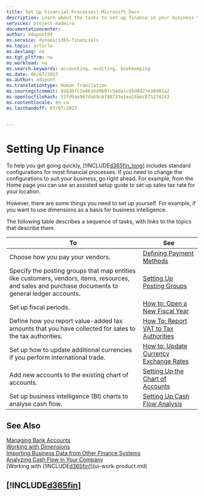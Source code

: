 ```yaml
---
title: Set Up Financial Processes| Microsoft Docs
description: Learn about the tasks to set up finance in your business to suit all your accounting, auditing, or bookkeeping needs.
services: project-madeira
documentationcenter: 
author: edupont04
ms.service: dynamics365-financials
ms.topic: article
ms.devlang: na
ms.tgt_pltfrm: na
ms.workload: na
ms.search.keywords: accounting, auditing, bookkeeping
ms.date: 06/07/2017
ms.author: edupont
ms.translationtype: Human Translation
ms.sourcegitcommit: 81636fc2e661bd9b07c54da1cd5d0d27e30d01a2
ms.openlocfilehash: 52fd9ae967dab9c6f90733e1ea25b6c875374243
ms.contentlocale: en-ca
ms.lasthandoff: 07/07/2017


---
```

# <a name="setting-up-finance"></a>Setting Up Finance
To help you get going quickly, [!INCLUDE[d365fin_long](includes/d365fin_long_md.md)] includes standard configurations for most financial processes. If you need to change the configurations to suit your business, go right ahead. For example, from the Home page you can use an assisted setup guide to set up sales tax rate for your location.  

However, there are some things you need to set up yourself. For example, if you want to use dimensions as a basis for business intelligence.  

The following table describes a sequence of tasks, with links to the topics that describe them.

| To | See |
| --- | --- |
| Choose how you pay your vendors. |[Defining Payment Methods](finance-payment-methods.md) |
| Specify the posting groups that map entities like customers, vendors, items, resources, and sales and purchase documents to general ledger accounts. |[Setting Up Posting Groups](finance-posting-groups.md)|
| Set up fiscal periods. |[How to: Open a New Fiscal Year](finance-how-open-new-fiscal-year.md) |
| Define how you report value-added tax amounts that you have collected for sales to the tax authorities. |[How To: Report VAT to Tax Authorities](finance-how-report-vat.md)|
| Set up how to update additional currencies if you perform international trade. |[How to: Update Currency Exchange Rates](finance-how-update-currencies.md) |
| Add new accounts to the existing chart of accounts. |[Setting Up the Chart of Accounts](finance-setup-chart-accounts.md) |
| Set up business intelligence (BI) charts to analyse cash flow. |[Setting Up Cash Flow Analysis](finance-setup-cash-flow-analyses.md) |

## <a name="see-also"></a>See Also
[Managing Bank Accounts](bank-manage-bank-accounts.md)  
[Working with Dimensions](finance-dimensions.md)  
[Importing Business Data from Other Finance Systems](upload-data.md)  
[Analyzing Cash Flow in Your Company](finance-analyze-cash-flow.md)  
[Working with [!INCLUDE[d365fin](includes/d365fin_md.md)]](ui-work-product.md)  

## [!INCLUDE[d365fin](includes/free_trial_md.md)]
